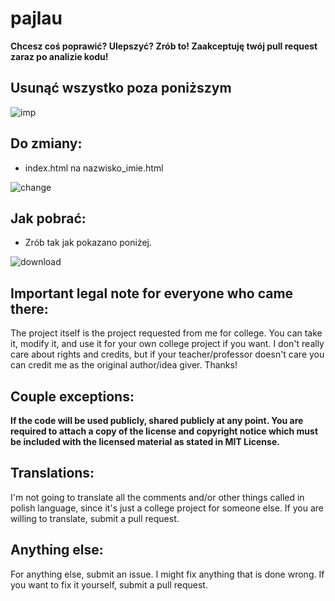 # pajlau
**Chcesz coś poprawić? Ulepszyć? Zrób to! Zaakceptuję twój pull request zaraz po analizie kodu!**

## Usunąć wszystko poza poniższym

![imp](https://user-images.githubusercontent.com/59770398/145058839-0b3c292e-84f8-4149-b3a1-03e39f50dd47.png)

## Do zmiany:
- index.html na nazwisko_imie.html

![change](https://user-images.githubusercontent.com/59770398/145061700-472c400b-5464-4da5-92d5-4605a14e16b2.gif)

## Jak pobrać:
- Zrób tak jak pokazano poniżej.

![download](https://user-images.githubusercontent.com/59770398/145062260-bc2ad0b8-5ab0-4da8-b7ac-75cf2af5eea4.gif)

## Important legal note for everyone who came there:
The project itself is the project requested from me for college. You can take it, modify it, and use it for your own college project if you want. I don't really care about rights and credits, but if your teacher/professor doesn't care you can credit me as the original author/idea giver. Thanks!

## Couple exceptions:
**If the code will be used publicly, shared publicly at any point. You are required to attach a copy of the license and copyright notice which must be included with the licensed material as stated in MIT License.**

## Translations:
I'm not going to translate all the comments and/or other things called in polish language, since it's just a college project for someone else. If you are willing to translate, submit a pull request.

## Anything else:
For anything else, submit an issue. I might fix anything that is done wrong. If you want to fix it yourself, submit a pull request.
